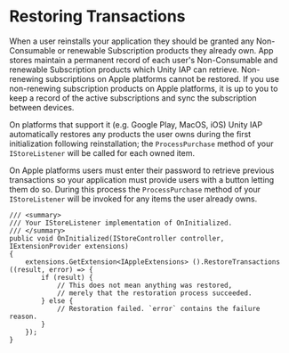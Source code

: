 # Restoring Transactions

When a user reinstalls your application they should be granted any Non-Consumable or renewable Subscription products they already own. App stores maintain a permanent record of each user's Non-Consumable and renewable Subscription products which Unity IAP can retrieve. Non-renewing subscriptions on Apple platforms cannot be restored. If you use non-renewing subscription products on Apple platforms, it is up to you to keep a record of the active subscriptions and sync the subscription between devices.

On platforms that support it (e.g. Google Play, MacOS, iOS) Unity IAP automatically restores any products the user owns during the first initialization following reinstallation; the ``ProcessPurchase`` method of your ``IStoreListener`` will be called for each owned item.

On Apple platforms users must enter their password to retrieve previous transactions so your application must provide users with a button letting them do so. During this process the ``ProcessPurchase`` method of your ``IStoreListener`` will be invoked for any items the user already owns.

````
/// <summary>
/// Your IStoreListener implementation of OnInitialized.
/// </summary>
public void OnInitialized(IStoreController controller, IExtensionProvider extensions)
{
    extensions.GetExtension<IAppleExtensions> ().RestoreTransactions ((result, error) => {
        if (result) {
            // This does not mean anything was restored,
            // merely that the restoration process succeeded.
        } else {
            // Restoration failed. `error` contains the failure reason.
        }
    });
}
````
